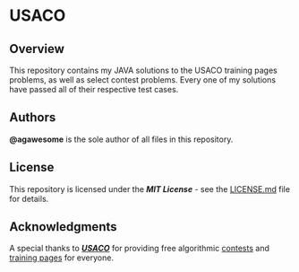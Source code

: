 # USACO

## Overview
This repository contains my JAVA solutions to the USACO training pages problems, as well as select contest problems. Every one of my solutions have passed all of their respective test cases.

## Authors
**@agawesome** is the sole author of all files in this repository.

## License
This repository is licensed under the **_MIT License_** - see the [LICENSE.md](LICENSE.md) file for details.

## Acknowledgments
A special thanks to [**_USACO_**](www.usaco.org) for providing free algorithmic [contests](http://usaco.org/index.php?page=contests) and [training pages](http://train.usaco.org/usacogate) for everyone.
